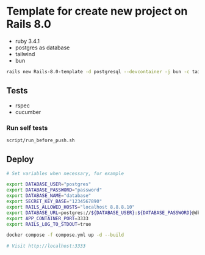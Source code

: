 # Template for create new project on Rails 8.0

- ruby 3.4.1
- postgres as database
- tailwind
- bun

```bash
rails new Rails-8.0-template -d postgresql --devcontainer -j bun -c tailwind
```

## Tests

- rspec
- cucumber

### Run self tests

```bash
script/run_before_push.sh
```

## Deploy

```bash
# Set variables when necessary, for example

export DATABASE_USER="postgres"
export DATABASE_PASSWORD="password"
export DATABASE_NAME="database"
export SECRET_KEY_BASE="1234567890"
export RAILS_ALLOWED_HOSTS="localhost 8.8.8.10"
export DATABASE_URL=postgres://${DATABASE_USER}:${DATABASE_PASSWORD}@db:5432
export APP_CONTAINER_PORT=3333
export RAILS_LOG_TO_STDOUT=true

docker compose -f compose.yml up -d --build

# Visit http://localhost:3333

```
